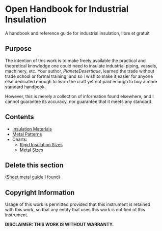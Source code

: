 # Open Handbook for Industrial Insulation

A handbook and reference guide for industrial insulation, libre et gratuit

## Purpose

The intention of this work is to make freely available the practical and theoretical knowledge one could need to insulate industrial piping, vessels, machinery, etc. Your author, *PlaneteDesertique*, learned the trade without trade school or formal training, and so I wish to make it easier for anyone else dedicated enough to learn the craft yet not paid enough to buy a more standard handbook.

However, this is merely a collection of information found elsewhere, and I cannot guarantee its accuracy, nor guarantee that it meets any standard.

## Contents

- [Insulation Materials](Insulation_Materials.md)
- [Metal Patterns](Metal_Patterns/Metal_Patterns.md)
- Charts:
   - [Rigid Insulation Sizes](Rigid_Insulation_Size_Charts.md)
   - [Metal Sizes](Metal_Size_Charts.md)

## Delete this section

[(Sheet metal guide I found)](https://www.jm.com/content/dam/jm/global/en/industrial-insulation/metal-jacketing/aluminum-roll-jacketing/JM_IND_Metal_Jacketing_Install_Guide.pdf)

## Copyright Information

Usage of this work is permitted provided that this instrument is retained with this work, so that any entity that uses this work is notified of this instrument.

**DISCLAIMER: THIS WORK IS WITHOUT WARRANTY.**
